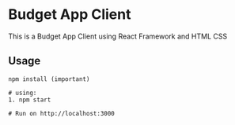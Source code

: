 # Budget App Client 

This is a Budget App Client using React Framework and HTML CSS

## Usage
```
npm install (important)

# using:
1. npm start

# Run on http://localhost:3000

```
